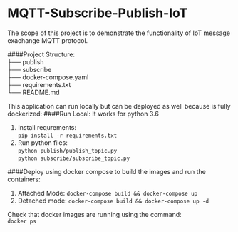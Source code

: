 # MQTT-Subscribe-Publish-IoT
The scope of this project is to demonstrate the functionality of IoT message exachange MQTT protocol. 

####Project Structure:  
├── publish  
├── subscribe  
├── docker-compose.yaml  
├── requirements.txt  
└── README.md  

This application can run locally but can be deployed as well because is fully dockerized:
####Run Local:
It works for python 3.6
1. Install requrements:  
`pip install -r requirements.txt`  
2. Run python files:  
`python publish/publish_topic.py`  
`python subscribe/subscribe_topic.py`

####Deploy using docker compose to build the images and run the containers:  
1. Attached Mode: `docker-compose build && docker-compose up`
2. Detached mode:  `docker-compose build && docker-compose up -d`

Check that docker images are running using the command:  
`docker ps`


    
